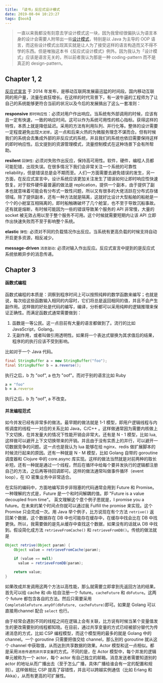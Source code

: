 ```yaml
---
title: 「读书」反应式设计模式
date: 2019-08-04 10:23:27
tags: [book]
---
```

> 一直以来我都没有刻意去学设计模式这一块，因为我曾经很偏执认为语言本身的设计会需要人附带出一些[设计模式](https://www.runoob.com/design-pattern/strategy-pattern.html)，特别是以 Java 为主导的 OOP 语言，而这些设计模式出现其实就是让人为了接受这样的语言构造而又不得不学的东西。但是唯独这本书《反应式设计模式》例外。因为我认为「设计模式」应该是语言无关的，所以前者我认为那是一种 coding-pattern 而不是真正的 design-pattern。

## Chapter 1, 2
[反应式宣言](https://www.reactivemanifesto.org/zh-CN) 于 2014 年发布，是移动互联网发展最迅猛的时间段。国内移动互联网的用户量，流量在疯狂增长。在这样的时代背景下，有一波牛逼的工程师为了让自己的系统能够更符合当前的状况以及今后的发展搞出了这么一套准则：

**responsive** `即时响应性`：必须对用户作出响应。当系统有外部调用的时候，应该有且一定有快速，一致的响应时间。这可以作为系统可用性的核心指标。获得这样的特性，本质上就是降低延迟。采用的方法有利用队列、并行化等。整体的设计需要一定程度避免出现`大泥球`，这一点和后来火热的为微服务理念不谋而合。但有时候我们的系统会去集成外部的非反应式的系统，并且我们的系统也依旧需要保持这样的即时响应性。后文提到的资源管理模式，流量控制模式在这种场景下会有所帮助。

**resilent** `回弹性`: 必须对失败作出反应，保持高可用性。软件，硬件，编程人员都可能犯错，出现失误。在很多情况下我们会非常关注一个系统的可靠性 reliability，但是错误总是会不期而至。人们一方面需要去避免错误的发生，另一方面，在反应式宣言中，设计系统应该更加关注发生了错误如何让即时响应性快速恢复。对于软件硬件最普遍的做法是 replication，提供一个副本，由于提供了副本也就意味着可能会有分布式一致性问题，所以又有很多的大佬活跃在分布式存储领域。除了提供副本，还有一种方法就是隔离，这就好比设计大型船舶的船舱是一个个的小舱室互相隔离的，即时船触礁破坏了几个舱室，也不至于导致沉船事故。还有就是熔断，有时候可能因为一些的错误导致某个服务的 API 非常慢，大量的 socket 被无效占用以至于整个服务不可用。这个时候就需要短期内让该 API 立即作出快速失败而不至于影响整个系统。

**elastic** `弹性`: 必须对不同的负载情况作出反应。当系统有更高负载的时候支持自动开启更多资源，相反减少。

**message-driven** `消息驱动`: 必须对输入作出反应。反应式宣言中提到的是反应式系统依赖异步的消息传递。

## Chapter 3
#### 函数式编程
函数式编程的本质是：洞察到程序时间上可以按照纯粹的数学函数来编写；也就是说，每次给这些函数输入相同的内容时，它们将总是返回相同的值，并且不会产生副作用。这样做的好处是代码的编写，编译，分析都可以采用纯粹的逻辑推理来保证正确性。而满足函数式通常需要做到：
1. 函数是一等公民。这一点目前有大量的语言都做到了。流行的比如 JavaScript，Golang。
2. 无副作用，或者叫做引用透明性。如果将一个表达式替换为其求值后的结果，程序的的执行应该不受到影响。

比如对于一个 Java 代码。
```Java
final StringBuffer a = new StringBuffer("foo");
final StringBuffer b = a.reverse();
```
执行之后，b 为 "oof", a 也为 "oof"。而对于别的语言比如 Ruby

```ruby
a = "foo"
b = a.reverse
```
执行之后，b 为 "oof", a 不改变。

#### 并发编程范式
如今并发已经有非常多的做法。最早期的做法就是 1-1 模型，即用户逻辑线程与内核调度的线程一一对应的关系比如 Java，C/C++ 。这样做通常因为需要内核做上下文切换，在并发量大的情况下性能开销会非常大。还有是 N - 1 模型，比如 lua, 这样做可以避开上下文切换带来的开销。并且由于没有实质上的并行，可以避开一切数据竞争的问题。这一点也是我认为 lua 能够在给 nginx、redis 做扩展脚本的时候流行起来的原因。还有一种就是 N - M 模型，比如 Golang 自带的 goroutine 调度器和 Clojure 中的 core.async 库实现。这样的做法当然就是对前两种的取长补短。还有一种就是通过一个线程，然后在循环中给每个要并发执行的逻辑都注册自己的方法，之后再等待回调即可。这样的做法通常叫做事件循环（event loop），在 IO 密集业务中非常适合。

在实际的编码中，方面地编写异步非阻塞的代码通常会用到 Future 和 Promise。一种理解的方式是，Future 是一个和时间解耦的值。即 "Future is a value decoupled from time"。 英文理解这个意个例子思就是，I promise you a future。在未来的某个时间点你就可以通过我 Fulfill the promise 来实现。这个 Promise 只会完成一次。用 Java 举个例子，比方说现在有个方法 `retrive()` 返回某个数据，这个数据存在 DB 中也可能存在缓存中，在缓存中找会比在 DB 中找更快。所以，我需要做的是先从缓存中查找这个数据，如果没有的话就从 DB 中找到。假设简化成方法 `retrieveFromCache()` 和 `retrieveFromDB()`。传统的做法就是

```Java
Object retrive(Object param) {
    Object value = retrieveFromCache(param);

    if (value == null)
      value = retrieveFromDB(param);

    return value;
}
```

如果改成并发调用这两个方法以高性能，那么就需要立即拿到先返回方法的结果。首先可以给 cache 和 db 给自注册一个 future。`cacheFuture` 和 `dbFuture`。这两个 future 都包含各自的方法。然后只需要采用 `CompletableFuture.anyOf(dbFuture, cacheFuture)`即可。如果是 Golang 可以直接用channel 配合 `select` 也行。

由于经常会遇到不同的线程之间在逻辑上会有关联，比方说有时候当某个变量值发生的更改需要别的线程都知晓。在目前，通过共享变量的方式已经被部分替代为传递消息的方式，比如 CSP 编程模型，而这个模型用的最多的就是 Golang 中的 channel。一个 goroutine 只需要把值交给 channel，那么别的 goroutine 就从这个 channel 中获取值，从而达到共享数据的效果。Actor 模型和这一点相似。都是采用`消息传递而非共享变量`的方式。不同的是，在 Actor 模型中，每个并发的逻辑单元被称为一个 actor，每个 actor 有自己独立的邮箱。消息发送者需要知道别的 actor 的地址从而广播出去（至于怎么广播，具体广播给谁会有一定的配置和规则）。这样做相比 CSP 提高了容错性，并且可以跨越实例通信（比如 Erlang 和 Akka），从而有更高的可扩展性。






